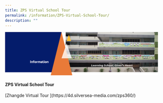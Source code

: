 ```yaml
---
title: ZPS Virtual School Tour
permalink: /information/ZPS-Virtual-School-Tour/
description: ""
---
```

<img src="/images/Information.png">
<h4><strong>ZPS Virtual School Tour</strong></h4>
<p>[Zhangde Virtual Tour ](https://4d.silversea-media.com/zps360/)</p>